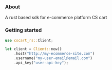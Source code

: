 ### About
A rust based sdk for e-commerce platform CS cart

### Getting started
```rust
use cscart_rs::Client;

let client = Client::new()
    .host("http://my-ecommerce-site.com")
    .username("my-user-email@email.com")
    .api_key("user-api-key");
```